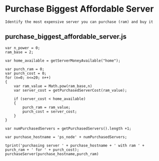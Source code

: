 # Purchase Biggest Affordable Server

	Identify the most expensive server you can purchase (ram) and buy it
	
## purchase_biggest_affordable_server.js 

	var n_power = 0;
	ram_base = 2;

	var home_available = getServerMoneyAvailable("home");

	var purch_ram = 0;
	var purch_cost = 0;
	for (n=0; n<=20; n++)
	{
		var ram_value = Math.pow(ram_base,n)
		var server_cost = getPurchasedServerCost(ram_value);
		
		if (server_cost < home_available)
		{
			purch_ram = ram_value;
			purch_cost = server_cost;
		}
	}

	var numPurchasedServers = getPurchasedServers().length +1;

	var purchase_hostname = 'ps_node' + numPurchasedServers;

	tprint('purchasing server ' + purchase_hostname + ' with ram ' + purch_ram + ' for ' + purch_cost);
	purchaseServer(purchase_hostname,purch_ram)
